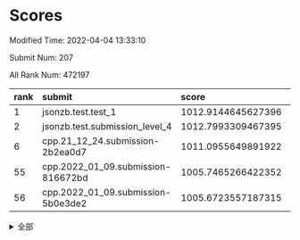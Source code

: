 # Scores

Modified Time: 2022-04-04 13:33:10

Submit Num: 207

All Rank Num: 472197

| rank |               submit               |       score        |       sigma        | pk_num |
| :--- | :--------------------------------- | :----------------- | :----------------- | :----- |
| 1    | jsonzb.test.test_1                 | 1012.9144645627396 | 0.8187281955819068 | 9123   |
| 2    | jsonzb.test.submission_level_4     | 1012.7993309467395 | 0.7823270831017979 | 9126   |
| 6    | cpp.21_12_24.submission-2b2ea0d7   | 1011.0955649891922 | 0.8098614327737232 | 9125   |
| 55   | cpp.2022_01_09.submission-816672bd | 1005.7465266422352 | 0.7187557890336037 | 9126   |
| 56   | cpp.2022_01_09.submission-5b0e3de2 | 1005.6723557187315 | 0.71932869321401   | 9121   |


<details>
<summary>全部</summary>

| rank |                 submit                 |       score        |       sigma        | pk_num |
| :--- | :------------------------------------- | :----------------- | :----------------- | :----- |
| 1    | jsonzb.test.test_1                     | 1012.9144645627396 | 0.8187281955819068 | 9123   |
| 2    | jsonzb.test.submission_level_4         | 1012.7993309467395 | 0.7823270831017979 | 9126   |
| 3    | gobigger.level_3.submission_level_3_5  | 1011.6903908143936 | 0.7822567919734446 | 9126   |
| 4    | gobigger.level_3.submission_level_3_26 | 1011.1099924249869 | 0.7938090131701864 | 9125   |
| 5    | gobigger.level_3.submission_level_3_31 | 1011.1093320664319 | 0.7693175019609753 | 9123   |
| 6    | cpp.21_12_24.submission-2b2ea0d7       | 1011.0955649891922 | 0.8098614327737232 | 9125   |
| 7    | gobigger.level_3.submission_level_3_21 | 1011.078649281712  | 0.7388452356341872 | 9125   |
| 8    | gobigger.level_3.submission_level_3_1  | 1011.0002996546135 | 0.7871343126726768 | 9130   |
| 9    | gobigger.level_3.submission_level_3_25 | 1010.8748388993118 | 0.7807166731246928 | 9123   |
| 10   | gobigger.level_3.submission_level_3_42 | 1010.6671043419904 | 0.765549175187888  | 9130   |
| 11   | gobigger.level_3.submission_level_3_45 | 1010.6545935299621 | 0.7562259532271561 | 9128   |
| 12   | gobigger.level_3.submission_level_3_18 | 1010.448295194974  | 0.757374837557364  | 9121   |
| 13   | gobigger.level_3.submission_level_3_36 | 1010.4305248589573 | 0.7426206700745639 | 9125   |
| 14   | gobigger.level_3.submission_level_3_39 | 1010.397134184959  | 0.7498945873041022 | 9125   |
| 15   | gobigger.level_3.submission_level_3_43 | 1010.3288462055003 | 0.7672716484987105 | 9125   |
| 16   | gobigger.level_3.submission_level_3_48 | 1010.2867522069787 | 0.7415353458234367 | 9127   |
| 17   | gobigger.level_3.submission_level_3_30 | 1010.2128511134985 | 0.7597476643187896 | 9130   |
| 18   | gobigger.level_3.submission_level_3_23 | 1010.2057799072109 | 0.7591355934858668 | 9128   |
| 19   | gobigger.level_3.submission_level_3_44 | 1010.2046346888164 | 0.7624588164233671 | 9122   |
| 20   | gobigger.level_3.submission_level_3_7  | 1010.1786889086573 | 0.763776599211431  | 9123   |
| 21   | gobigger.level_3.submission_level_3_2  | 1010.1383751004038 | 0.7653618696016521 | 9126   |
| 22   | gobigger.level_3.submission_level_3_27 | 1010.0758111326103 | 0.7424217880231679 | 9120   |
| 23   | gobigger.level_3.submission_level_3_28 | 1010.066715139977  | 0.7498059102371695 | 9129   |
| 24   | gobigger.level_3.submission_level_3_0  | 1010.0539952004615 | 0.7663090496702695 | 9124   |
| 25   | gobigger.level_3.submission_level_3_16 | 1010.039286709925  | 0.7581277558327354 | 9130   |
| 26   | gobigger.level_3.submission_level_3_12 | 1010.0087343692697 | 0.7499762578726616 | 9128   |
| 27   | gobigger.level_3.submission_level_3_49 | 1009.968553551689  | 0.7465878952783026 | 9126   |
| 28   | gobigger.level_3.submission_level_3_22 | 1009.9110947258644 | 0.7805642222799519 | 9123   |
| 29   | gobigger.level_3.submission_level_3_20 | 1009.8771729195297 | 0.7428348067303652 | 9123   |
| 30   | gobigger.level_3.submission_level_3_11 | 1009.797456575336  | 0.7684278896511209 | 9122   |
| 31   | gobigger.level_3.submission_level_3_33 | 1009.7359285754195 | 0.740440896651444  | 9126   |
| 32   | gobigger.level_3.submission_level_3_41 | 1009.7281657728419 | 0.7333177894432719 | 9125   |
| 33   | gobigger.level_3.submission_level_3_40 | 1009.7004399670003 | 0.7438103843154448 | 9125   |
| 34   | gobigger.level_3.submission_level_3_35 | 1009.6699148741885 | 0.7352205945353509 | 9129   |
| 35   | gobigger.level_3.submission_level_3_24 | 1009.6472700289778 | 0.7582690646900037 | 9128   |
| 36   | gobigger.level_3.submission_level_3_13 | 1009.643245583189  | 0.7766300452768993 | 9127   |
| 37   | gobigger.level_3.submission_level_3_15 | 1009.5984259534785 | 0.7759312568513003 | 9121   |
| 38   | gobigger.level_3.submission_level_3_32 | 1009.5551214773742 | 0.7773901860602622 | 9127   |
| 39   | gobigger.level_3.submission_level_3_10 | 1009.5400380155113 | 0.7412180528870005 | 9125   |
| 40   | gobigger.level_3.submission_level_3_17 | 1009.4661516463076 | 0.735746544766951  | 9119   |
| 41   | gobigger.level_3.submission_level_3_38 | 1009.4391366784499 | 0.7478458498308916 | 9124   |
| 42   | gobigger.level_3.submission_level_3_47 | 1009.3942746838907 | 0.7587959927261884 | 9126   |
| 43   | gobigger.level_3.submission_level_3_6  | 1009.3768619083643 | 0.7645305138930583 | 9124   |
| 44   | gobigger.level_3.submission_level_3_8  | 1009.2389083134746 | 0.7498283556552421 | 9128   |
| 45   | gobigger.level_3.submission_level_3_3  | 1009.1365673381996 | 0.7421050701425945 | 9129   |
| 46   | gobigger.level_3.submission_level_3_46 | 1009.1251321268207 | 0.7534386009206412 | 9121   |
| 47   | gobigger.level_3.submission_level_3_9  | 1009.1073670316865 | 0.7574186826483358 | 9127   |
| 48   | gobigger.level_3.submission_level_3_29 | 1008.9942879802097 | 0.7329547260148379 | 9119   |
| 49   | gobigger.level_3.submission_level_3_14 | 1008.9892051652897 | 0.7321474446886752 | 9126   |
| 50   | gobigger.level_3.submission_level_3_4  | 1008.9595181169639 | 0.7323711602912847 | 9124   |
| 51   | gobigger.level_3.submission_level_3_37 | 1008.953916069789  | 0.7303718538383945 | 9128   |
| 52   | gobigger.level_3.submission_level_3_19 | 1008.8391750753034 | 0.7590493732001814 | 9123   |
| 53   | gobigger.level_3.submission_level_3_34 | 1008.4923775531594 | 0.7432951601266835 | 9125   |
| 54   | gobigger.level_1.submission_level_1_11 | 1006.2850345792071 | 0.744088427961236  | 9125   |
| 55   | cpp.2022_01_09.submission-816672bd     | 1005.7465266422352 | 0.7187557890336037 | 9126   |
| 56   | cpp.2022_01_09.submission-5b0e3de2     | 1005.6723557187315 | 0.71932869321401   | 9121   |
| 57   | gobigger.level_1.submission_level_1_34 | 1005.2361861791333 | 0.7200300152041476 | 9128   |
| 58   | gobigger.level_1.submission_level_1_46 | 1004.8673523187463 | 0.7183790362412719 | 9131   |
| 59   | gobigger.level_1.submission_level_1_31 | 1004.779626988982  | 0.7190417610309294 | 9121   |
| 60   | gobigger.level_1.submission_level_1_35 | 1004.74802890657   | 0.7150435613629739 | 9127   |
| 61   | gobigger.level_1.submission_level_1_42 | 1004.7008844641035 | 0.7286970346237331 | 9122   |
| 62   | gobigger.level_1.submission_level_1_39 | 1004.3999308561821 | 0.7147498487875759 | 9126   |
| 63   | gobigger.level_1.submission_level_1_15 | 1004.3998474805927 | 0.708018703787855  | 9124   |
| 64   | gobigger.level_1.submission_level_1_24 | 1004.3951069955045 | 0.7140617519121772 | 9124   |
| 65   | gobigger.level_1.submission_level_1_4  | 1004.2132483324559 | 0.7170854435566673 | 9129   |
| 66   | gobigger.level_1.submission_level_1_26 | 1004.1101364875146 | 0.7107486054675947 | 9131   |
| 67   | gobigger.level_1.submission_level_1_36 | 1004.0010317840556 | 0.7124519701755061 | 9124   |
| 68   | gobigger.level_1.submission_level_1_5  | 1003.8082322124169 | 0.7153993600361233 | 9126   |
| 69   | gobigger.level_1.submission_level_1_44 | 1003.7801993077939 | 0.7255722757048013 | 9127   |
| 70   | gobigger.level_1.submission_level_1_48 | 1003.7787481853957 | 0.7161205529107055 | 9128   |
| 71   | gobigger.level_1.submission_level_1_33 | 1003.760150886647  | 0.7136776748815868 | 9127   |
| 72   | gobigger.level_1.submission_level_1_22 | 1003.7406834643385 | 0.7253424988440472 | 9121   |
| 73   | gobigger.level_1.submission_level_1_32 | 1003.7230540240927 | 0.7052388070977551 | 9125   |
| 74   | gobigger.level_1.submission_level_1_17 | 1003.6584074709755 | 0.7139498774138163 | 9123   |
| 75   | gobigger.level_1.submission_level_1_13 | 1003.6064108917551 | 0.7175017202788916 | 9123   |
| 76   | gobigger.level_1.submission_level_1_21 | 1003.5790326646942 | 0.7124019816082334 | 9121   |
| 77   | gobigger.level_1.submission_level_1_10 | 1003.5345553805813 | 0.7150218810564225 | 9118   |
| 78   | gobigger.level_1.submission_level_1_38 | 1003.5251133178208 | 0.7198550531342485 | 9127   |
| 79   | gobigger.level_1.submission_level_1_12 | 1003.3998701729394 | 0.72251611041473   | 9122   |
| 80   | gobigger.level_1.submission_level_1_19 | 1003.30329820207   | 0.7329494885635053 | 9122   |
| 81   | gobigger.level_1.submission_level_1_30 | 1003.1763717600111 | 0.7150031661749948 | 9123   |
| 82   | gobigger.level_1.submission_level_1_27 | 1003.1483194342675 | 0.7221357387382353 | 9130   |
| 83   | gobigger.level_1.submission_level_1_8  | 1003.1236578895082 | 0.7228568589342875 | 9127   |
| 84   | gobigger.level_1.submission_level_1_43 | 1003.0817124463287 | 0.7248279222787035 | 9122   |
| 85   | gobigger.level_1.submission_level_1_9  | 1003.0692640224678 | 0.7241874987372247 | 9127   |
| 86   | gobigger.level_1.submission_level_1_45 | 1003.0472568979723 | 0.708894575831217  | 9126   |
| 87   | gobigger.level_1.submission_level_1_20 | 1003.0403204412395 | 0.724010303670863  | 9124   |
| 88   | gobigger.level_1.submission_level_1_37 | 1003.0334757069065 | 0.730067950964809  | 9124   |
| 89   | gobigger.level_1.submission_level_1_25 | 1002.8516212509926 | 0.7035741196431917 | 9127   |
| 90   | gobigger.level_1.submission_level_1_3  | 1002.8352640952027 | 0.7167512484866139 | 9119   |
| 91   | gobigger.level_1.submission_level_1_2  | 1002.8219786400142 | 0.714357121448138  | 9125   |
| 92   | gobigger.level_1.submission_level_1_29 | 1002.7510509280888 | 0.7125211849818971 | 9122   |
| 93   | gobigger.level_1.submission_level_1_49 | 1002.6728189159486 | 0.7207064004009275 | 9126   |
| 94   | gobigger.level_1.submission_level_1_41 | 1002.6672951896315 | 0.7182026355877678 | 9125   |
| 95   | gobigger.level_1.submission_level_1_0  | 1002.5673344852935 | 0.7131916564615545 | 9127   |
| 96   | gobigger.level_1.submission_level_1_14 | 1002.5479425316211 | 0.7097167141715063 | 9129   |
| 97   | gobigger.level_1.submission_level_1_18 | 1002.5364168630078 | 0.7026773725140805 | 9125   |
| 98   | gobigger.level_1.submission_level_1_47 | 1002.5008269750136 | 0.7197092374316043 | 9121   |
| 99   | gobigger.level_1.submission_level_1_40 | 1002.2892182660689 | 0.7142101442838126 | 9124   |
| 100  | gobigger.level_1.submission_level_1_16 | 1002.2428025790573 | 0.7129583631139914 | 9127   |
| 101  | gobigger.level_1.submission_level_1_6  | 1002.2302112096617 | 0.7167391266693415 | 9117   |
| 102  | gobigger.level_1.submission_level_1_23 | 1002.1779603368808 | 0.7152892728715687 | 9122   |
| 103  | gobigger.level_1.submission_level_1_1  | 1002.1614798132323 | 0.7064295718029325 | 9123   |
| 104  | gobigger.level_1.submission_level_1_28 | 1001.904757264986  | 0.7133383261560906 | 9121   |
| 105  | gobigger.level_1.submission_level_1_7  | 1001.6757439240637 | 0.705081824164551  | 9127   |
| 106  | gobigger.random.submission_random_27   | 997.2727350635587  | 0.708329391777235  | 9120   |
| 107  | gobigger.random.submission_random_31   | 997.1055189701633  | 0.7006379106724344 | 9128   |
| 108  | gobigger.random.submission_random_26   | 996.8733335033362  | 0.6960612807015893 | 9130   |
| 109  | gobigger.random.submission_random_0    | 996.8541416412965  | 0.7146976822840031 | 9123   |
| 110  | gobigger.random.submission_random_5    | 996.8506553618867  | 0.7014302655094198 | 9123   |
| 111  | gobigger.random.submission_random_3    | 996.7779987417779  | 0.711927005860594  | 9119   |
| 112  | gobigger.random.submission_random_34   | 996.741742862002   | 0.7133665855934945 | 9125   |
| 113  | gobigger.random.submission_random_22   | 996.6406959797192  | 0.7114149148885031 | 9122   |
| 114  | gobigger.random.submission_random_47   | 996.5932027291707  | 0.703278056029758  | 9124   |
| 115  | gobigger.random.submission_random_12   | 996.5581785353017  | 0.7077425750530901 | 9125   |
| 116  | gobigger.random.submission_random_44   | 996.5572705297471  | 0.7036518549965214 | 9127   |
| 117  | gobigger.random.submission_random_45   | 996.4795793093178  | 0.7074171806743542 | 9125   |
| 118  | gobigger.random.submission_random_37   | 996.4612903042073  | 0.7129842088707696 | 9125   |
| 119  | gobigger.random.submission_random_40   | 996.4020174152953  | 0.7023236773451096 | 9118   |
| 120  | gobigger.random.submission_random_38   | 996.3575886474408  | 0.708355384544988  | 9120   |
| 121  | gobigger.random.submission_random_1    | 996.3475570079166  | 0.7207863473893454 | 9118   |
| 122  | gobigger.random.submission_random_39   | 996.3040025990801  | 0.7136322560973659 | 9123   |
| 123  | gobigger.random.submission_random_9    | 996.1481961849596  | 0.7056419874338259 | 9128   |
| 124  | gobigger.random.submission_random_4    | 996.1045436625319  | 0.7209222421210286 | 9124   |
| 125  | gobigger.random.submission_random_21   | 996.1010873328219  | 0.7207910144620997 | 9129   |
| 126  | gobigger.random.submission_random_19   | 996.06416450087    | 0.7012264784873604 | 9126   |
| 127  | gobigger.random.submission_random_43   | 996.0304353219751  | 0.7304944603415474 | 9124   |
| 128  | gobigger.random.submission_random_33   | 996.0260662783022  | 0.712138777915212  | 9116   |
| 129  | gobigger.random.submission_random_8    | 995.9774972953336  | 0.7130535317721903 | 9126   |
| 130  | gobigger.random.submission_random_49   | 995.9583378014985  | 0.7116480198125268 | 9126   |
| 131  | gobigger.random.submission_random_2    | 995.9556885983692  | 0.7134765925499901 | 9126   |
| 132  | gobigger.random.submission_random_23   | 995.9404438184995  | 0.7218862671140427 | 9124   |
| 133  | gobigger.random.submission_random_16   | 995.8805072240075  | 0.7002527539042843 | 9122   |
| 134  | gobigger.random.submission_random_7    | 995.8733044204324  | 0.7124233045488951 | 9127   |
| 135  | gobigger.random.submission_random_24   | 995.8551587732387  | 0.7028870104196997 | 9123   |
| 136  | gobigger.random.submission_random_18   | 995.848097152325   | 0.7303165633850446 | 9129   |
| 137  | gobigger.random.submission_random_42   | 995.8475757611722  | 0.704740509342135  | 9129   |
| 138  | gobigger.random.submission_random_20   | 995.8445723862184  | 0.7114465302028635 | 9118   |
| 139  | gobigger.random.submission_random_35   | 995.8394600561543  | 0.7178628412660385 | 9123   |
| 140  | gobigger.random.submission_random_14   | 995.7867940514893  | 0.6977150332743794 | 9121   |
| 141  | gobigger.random.submission_random_11   | 995.7372139040854  | 0.7081643236176702 | 9124   |
| 142  | gobigger.random.submission_random_29   | 995.6065649030131  | 0.7106467798033771 | 9121   |
| 143  | gobigger.random.submission_random_17   | 995.5972018249392  | 0.7190117364010828 | 9126   |
| 144  | gobigger.random.submission_random_41   | 995.5909536134652  | 0.7222683575508819 | 9130   |
| 145  | gobigger.random.submission_random_25   | 995.5179994958434  | 0.7112842679849312 | 9121   |
| 146  | gobigger.random.submission_random_28   | 995.4962324120951  | 0.7083386123365393 | 9126   |
| 147  | gobigger.random.submission_random_46   | 995.4721605319731  | 0.7118417644806457 | 9126   |
| 148  | gobigger.random.submission_random_36   | 995.4347606076627  | 0.713802803969098  | 9125   |
| 149  | gobigger.random.submission_random_13   | 995.4328547804516  | 0.7133478304868924 | 9127   |
| 150  | gobigger.random.submission_random_10   | 995.3049051024258  | 0.701358605165176  | 9125   |
| 151  | gobigger.random.submission_random_15   | 995.1234087940504  | 0.7255708405815815 | 9120   |
| 152  | gobigger.random.submission_random_32   | 995.0365267653111  | 0.7252311490671501 | 9124   |
| 153  | gobigger.random.submission_random_30   | 994.9228310072419  | 0.7083348311497855 | 9125   |
| 154  | gobigger.level_2.submission_level_2_26 | 994.7767024888108  | 0.7210801803389567 | 9125   |
| 155  | gobigger.random.submission_random_48   | 994.7365808742977  | 0.7204197374682278 | 9129   |
| 156  | gobigger.random.submission_random_6    | 994.4427911220924  | 0.7206326582377891 | 9124   |
| 157  | gobigger.level_2.submission_level_2_20 | 994.4404246030533  | 0.738559283800421  | 9125   |
| 158  | gobigger.level_2.submission_level_2_17 | 994.0015068104964  | 0.7231008192556003 | 9122   |
| 159  | gobigger.level_2.submission_level_2_0  | 993.6647621148833  | 0.7268379574742986 | 9123   |
| 160  | gobigger.level_2.submission_level_2_23 | 993.6144809641094  | 0.7371286558303601 | 9127   |
| 161  | gobigger.level_2.submission_level_2_32 | 993.4732715149422  | 0.7280399271893037 | 9122   |
| 162  | gobigger.level_2.submission_level_2_44 | 993.3743030374795  | 0.7523791495598933 | 9129   |
| 163  | gobigger.level_2.submission_level_2_21 | 993.3046290355757  | 0.75037221185873   | 9126   |
| 164  | gobigger.level_2.submission_level_2_2  | 993.3019129168833  | 0.7387983018778971 | 9127   |
| 165  | gobigger.level_2.submission_level_2_42 | 993.2456387418144  | 0.7444989776364932 | 9132   |
| 166  | gobigger.level_2.submission_level_2_8  | 993.0882676713308  | 0.7402800553402135 | 9127   |
| 167  | gobigger.level_2.submission_level_2_37 | 992.9700877711653  | 0.7395136457144115 | 9121   |
| 168  | gobigger.level_2.submission_level_2_33 | 992.9385114917495  | 0.7249288280973445 | 9128   |
| 169  | gobigger.level_2.submission_level_2_30 | 992.8100962361447  | 0.7524429437931055 | 9125   |
| 170  | gobigger.level_2.submission_level_2_3  | 992.7529612276688  | 0.7509675848361905 | 9121   |
| 171  | gobigger.level_2.submission_level_2_40 | 992.6470594106534  | 0.730091511872691  | 9127   |
| 172  | gobigger.level_2.submission_level_2_46 | 992.6258435632178  | 0.7387867191436486 | 9125   |
| 173  | gobigger.level_2.submission_level_2_5  | 992.6249565143978  | 0.7650540391596561 | 9132   |
| 174  | gobigger.level_2.submission_level_2_12 | 992.6007454374791  | 0.73144225948368   | 9126   |
| 175  | gobigger.level_2.submission_level_2_35 | 992.5903391070785  | 0.7481705845988865 | 9124   |
| 176  | gobigger.level_2.submission_level_2_25 | 992.5314302631302  | 0.7222327592612359 | 9123   |
| 177  | gobigger.level_2.submission_level_2_49 | 992.40257692527    | 0.7372541704245655 | 9121   |
| 178  | gobigger.level_2.submission_level_2_6  | 992.2415631472342  | 0.7651418242696233 | 9126   |
| 179  | gobigger.level_2.submission_level_2_19 | 992.1988618222442  | 0.7478353860614858 | 9129   |
| 180  | gobigger.level_2.submission_level_2_47 | 992.1275835634408  | 0.7316983959801264 | 9127   |
| 181  | gobigger.level_2.submission_level_2_4  | 992.0544445516822  | 0.7577839723561275 | 9121   |
| 182  | gobigger.level_2.submission_level_2_29 | 991.9996132847461  | 0.746733372525686  | 9116   |
| 183  | gobigger.level_2.submission_level_2_41 | 991.8968267827388  | 0.7492536809743502 | 9119   |
| 184  | gobigger.level_2.submission_level_2_15 | 991.8502338343492  | 0.7570331127961202 | 9125   |
| 185  | gobigger.level_2.submission_level_2_18 | 991.8038431766604  | 0.7579376417384365 | 9123   |
| 186  | gobigger.level_2.submission_level_2_22 | 991.7936695247931  | 0.7486403148382391 | 9126   |
| 187  | gobigger.level_2.submission_level_2_9  | 991.7348453431124  | 0.7500124536945825 | 9123   |
| 188  | gobigger.level_2.submission_level_2_31 | 991.6553368144008  | 0.7429383331667341 | 9125   |
| 189  | gobigger.level_2.submission_level_2_39 | 991.5584060158457  | 0.7669258357560202 | 9124   |
| 190  | gobigger.level_2.submission_level_2_1  | 991.4876775925832  | 0.7480609670467031 | 9126   |
| 191  | gobigger.level_2.submission_level_2_38 | 991.3301154389666  | 0.747682295482938  | 9122   |
| 192  | gobigger.level_2.submission_level_2_43 | 991.3246087566401  | 0.7465339871076303 | 9121   |
| 193  | gobigger.level_2.submission_level_2_7  | 991.2597768805587  | 0.7443377895756629 | 9125   |
| 194  | gobigger.level_2.submission_level_2_27 | 991.2559493778499  | 0.763735703860197  | 9119   |
| 195  | gobigger.level_2.submission_level_2_13 | 991.21277235082    | 0.7531508700221357 | 9121   |
| 196  | gobigger.level_2.submission_level_2_10 | 991.0773387238227  | 0.7728133132366152 | 9127   |
| 197  | gobigger.level_2.submission_level_2_45 | 991.0563126452657  | 0.7407030633425151 | 9125   |
| 198  | gobigger.level_2.submission_level_2_36 | 990.9830920556359  | 0.7807040429767723 | 9124   |
| 199  | gobigger.level_2.submission_level_2_14 | 990.9578892398948  | 0.7586455586157205 | 9123   |
| 200  | gobigger.level_2.submission_level_2_24 | 990.9314691208805  | 0.7285921456894662 | 9120   |
| 201  | gobigger.level_2.submission_level_2_48 | 990.8306484537214  | 0.7626952683258146 | 9123   |
| 202  | gobigger.level_2.submission_level_2_34 | 990.4586558218325  | 0.7813905698445056 | 9116   |
| 203  | gobigger.level_2.submission_level_2_16 | 990.3761991768616  | 0.7718664319630388 | 9129   |
| 204  | gobigger.level_2.submission_level_2_28 | 990.301167425412   | 0.7887270864349417 | 9124   |
| 205  | gobigger.level_2.submission_level_2_11 | 989.9563556834051  | 0.7803374233624576 | 9125   |
| 206  | gobigger.none.submission_none_1        | 978.215446991532   | 1.241780064204028  | 9127   |
| 207  | gobigger.none.submission_none_0        | 974.9181319489098  | 1.4815441183407312 | 9127   |

</details>